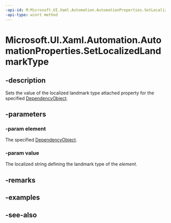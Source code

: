 ```yaml
---
-api-id: M:Microsoft.UI.Xaml.Automation.AutomationProperties.SetLocalizedLandmarkType(Microsoft.UI.Xaml.DependencyObject,System.String)
-api-type: winrt method
---
```


<!-- Method syntax
public void SetLocalizedLandmarkType(Windows.UI.Xaml.DependencyObject element, System.String value)
-->

# Microsoft.UI.Xaml.Automation.AutomationProperties.SetLocalizedLandmarkType

## -description
Sets the value of the localized landmark type attached property for the specified [DependencyObject](../microsoft.ui.xaml/dependencyobject.md).

## -parameters
### -param element
The specified [DependencyObject](../microsoft.ui.xaml/dependencyobject.md).

### -param value
The localized string defining the landmark type of the *element*.

## -remarks

## -examples

## -see-also
